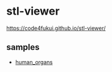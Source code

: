 # stl-viewer

https://code4fukui.github.io/stl-viewer/

## samples

- [human_organs](https://github.com/code4fukui/human_organs)
